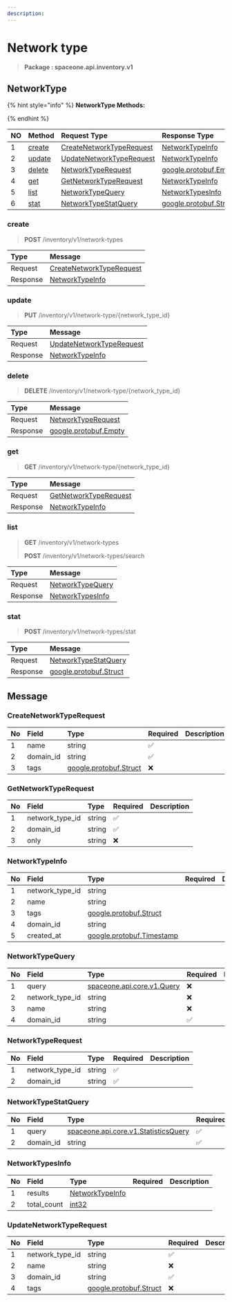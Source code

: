 ```yaml
---
description:  
---
```

# Network type

>  **Package : spaceone.api.inventory.v1**

## NetworkType

{% hint style="info" %}
**NetworkType Methods:**

{%  endhint %}


| NO |  Method | Request Type | Response Type | Description |
| :--- | :--- | :--- | :--- | :--- |
| 1 | [create](Network-type.md#create)| [CreateNetworkTypeRequest](Network-type.md#createnetworktyperequest) | [NetworkTypeInfo](Network-type.md#networktypeinfo) |  |
| 2 | [update](Network-type.md#update)| [UpdateNetworkTypeRequest](Network-type.md#updatenetworktyperequest) | [NetworkTypeInfo](Network-type.md#networktypeinfo) |  |
| 3 | [delete](Network-type.md#delete)| [NetworkTypeRequest](Network-type.md#networktyperequest) |[google.protobuf.Empty](https://github.com/protocolbuffers/protobuf/blob/master/src/google/protobuf/empty.proto)|  |
| 4 | [get](Network-type.md#get)| [GetNetworkTypeRequest](Network-type.md#getnetworktyperequest) | [NetworkTypeInfo](Network-type.md#networktypeinfo) |  |
| 5 | [list](Network-type.md#list)| [NetworkTypeQuery](Network-type.md#networktypequery) | [NetworkTypesInfo](Network-type.md#networktypesinfo) |  |
| 6 | [stat](Network-type.md#stat)| [NetworkTypeStatQuery](Network-type.md#networktypestatquery) |[google.protobuf.Struct](https://github.com/protocolbuffers/protobuf/blob/master/src/google/protobuf/struct.proto)|  |

### create
> **POST** /inventory/v1/network-types
>



| Type | Message |
| :--- | :--- |
| Request | [CreateNetworkTypeRequest](Network-type.md#createnetworktyperequest) |
| Response |  [NetworkTypeInfo](Network-type.md#networktypeinfo)  |



### update
> **PUT** /inventory/v1/network-type/{network_type_id}
>



| Type | Message |
| :--- | :--- |
| Request | [UpdateNetworkTypeRequest](Network-type.md#updatenetworktyperequest) |
| Response |  [NetworkTypeInfo](Network-type.md#networktypeinfo)  |



### delete
> **DELETE** /inventory/v1/network-type/{network_type_id}
>



| Type | Message |
| :--- | :--- |
| Request | [NetworkTypeRequest](Network-type.md#networktyperequest) |
| Response | [google.protobuf.Empty](https://github.com/protocolbuffers/protobuf/blob/master/src/google/protobuf/empty.proto) |



### get
> **GET** /inventory/v1/network-type/{network_type_id}
>



| Type | Message |
| :--- | :--- |
| Request | [GetNetworkTypeRequest](Network-type.md#getnetworktyperequest) |
| Response |  [NetworkTypeInfo](Network-type.md#networktypeinfo)  |



### list
> **GET** /inventory/v1/network-types
>
> **POST** /inventory/v1/network-types/search




| Type | Message |
| :--- | :--- |
| Request | [NetworkTypeQuery](Network-type.md#networktypequery) |
| Response |  [NetworkTypesInfo](Network-type.md#networktypesinfo)  |



### stat
> **POST** /inventory/v1/network-types/stat
>



| Type | Message |
| :--- | :--- |
| Request | [NetworkTypeStatQuery](Network-type.md#networktypestatquery) |
| Response | [google.protobuf.Struct](https://github.com/protocolbuffers/protobuf/blob/master/src/google/protobuf/struct.proto) |





## Message

### CreateNetworkTypeRequest
| No | Field | Type | Required | Description |
| :--- | :--- | :--- | :--- | :--- |
| 1 | name |string |✅ ||
| 2 | domain_id |string |✅ ||
| 3 | tags |[google.protobuf.Struct](https://github.com/protocolbuffers/protobuf/blob/master/src/google/protobuf/struct.proto) |❌ ||

### GetNetworkTypeRequest
| No | Field | Type | Required | Description |
| :--- | :--- | :--- | :--- | :--- |
| 1 | network_type_id |string |✅ ||
| 2 | domain_id |string |✅ ||
| 3 | only |string |❌ ||

### NetworkTypeInfo
| No | Field | Type | Required | Description |
| :--- | :--- | :--- | :--- | :--- |
| 1 | network_type_id |string | ||
| 2 | name |string | ||
| 3 | tags |[google.protobuf.Struct](https://github.com/protocolbuffers/protobuf/blob/master/src/google/protobuf/struct.proto) | ||
| 4 | domain_id |string | ||
| 5 | created_at |[google.protobuf.Timestamp](https://github.com/protocolbuffers/protobuf/blob/master/src/google/protobuf/timestamp.proto) | ||

### NetworkTypeQuery
| No | Field | Type | Required | Description |
| :--- | :--- | :--- | :--- | :--- |
| 1 | query |[spaceone.api.core.v1.Query](https://spaceone-dev.gitbook.io/api-reference/common-v1/search-query) |❌ ||
| 2 | network_type_id |string |❌ ||
| 3 | name |string |❌ ||
| 4 | domain_id |string |✅ ||

### NetworkTypeRequest
| No | Field | Type | Required | Description |
| :--- | :--- | :--- | :--- | :--- |
| 1 | network_type_id |string |✅ ||
| 2 | domain_id |string |✅ ||

### NetworkTypeStatQuery
| No | Field | Type | Required | Description |
| :--- | :--- | :--- | :--- | :--- |
| 1 | query |[spaceone.api.core.v1.StatisticsQuery](https://spaceone-dev.gitbook.io/api-reference/common-v1/statistics-query) |✅ ||
| 2 | domain_id |string |✅ ||

### NetworkTypesInfo
| No | Field | Type | Required | Description |
| :--- | :--- | :--- | :--- | :--- |
| 1 | results |[NetworkTypeInfo](Network-type.md#networktypeinfo) | ||
| 2 | total_count |[int32](https://github.com/protocolbuffers/protobuf/blob/master/src/google/protobuf/type.proto) | ||

### UpdateNetworkTypeRequest
| No | Field | Type | Required | Description |
| :--- | :--- | :--- | :--- | :--- |
| 1 | network_type_id |string |✅ ||
| 2 | name |string |❌ ||
| 3 | domain_id |string |✅ ||
| 4 | tags |[google.protobuf.Struct](https://github.com/protocolbuffers/protobuf/blob/master/src/google/protobuf/struct.proto) |❌ ||

